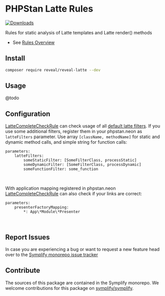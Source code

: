# PHPStan Latte Rules

[![Downloads](https://img.shields.io/packagist/dt/reveal/reveal-latte.svg?style=flat-square)](https://packagist.org/packages/reveal/reveal-latte/stats)

Rules for static analysis of Latte templates and Latte render() methods

- See [Rules Overview](docs/rules_overview.md)

## Install

```bash
composer require reveal/reveal-latte --dev
```

## Usage

@todo

## Configuration

[LatteCompleteCheckRule](docs/rules_overview.md) can check usage of all [default latte filters](https://github.com/nette/latte/blob/master/src/Latte/Runtime/Defaults.php#L21). If you use some additional filters, register them in your phpstan.neon as `latteFilters` parameter. Use array `[className, methodName]` for static and dynamic method calls, and simple string for function calls:
```neon
parameters:
    latteFilters:
        someStaticFilter: [SomeFilterClass, processStatic]
        someDynamicFilter: [SomeFilterClass, processDynamic]
        someFunctionFilter: some_function
```

<br>

With application mapping registered in phpstan.neon [LatteCompleteCheckRule](docs/rules_overview.md) can also check if your links are correct:
```neon
parameters:
    presenterFactoryMapping:
        *: App\*Module\*Presenter
```

<br>

## Report Issues

In case you are experiencing a bug or want to request a new feature head over to the [Symplify monorepo issue tracker](https://github.com/symplify/symplify/issues)

## Contribute

The sources of this package are contained in the Symplify monorepo. We welcome contributions for this package on [symplify/symplify](https://github.com/symplify/symplify).
